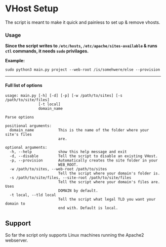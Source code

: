 # VHost Setup

The script is meant to make it quick and painless to set up & remove vhosts.

### Usage

**Since the script writes to `/etc/hosts`, `/etc/apache/sites-available` & runs `ctl` commands, it needs `sudo` privilages.**

**Example:**

`sudo python3 main.py project --web-root /is/somehwere/else --provision`


------------

#### Full list of options

```
usage: main.py [-h] [-d] [-p] [-w /path/to/sites] [-s /path/to/site/files]
               [-t local]
               domain_name

Parse options

positional arguments:
  domain_name           This is the name of the folder where your site's files
                        are.

optional arguments:
  -h, --help            show this help message and exit
  -d, --disable         Tell the script to disable an existing VHost.
  -p, --provision       Automatically creates the site folder in your
                        WEB_ROOT.
  -w /path/to/sites, --web-root /path/to/sites
                        Tell the script where your domain's folder is.
  -s /path/to/site/files, --site-root /path/to/site/files
                        Tell the script where your domain's files are. Uses
                        DOMAIN by default.
  -t local, --tld local
                        Tell the script what legal TLD you want your domain to
                        end with. Default is local.
```


## Support

So far the script only supports Linux machines running the Apache2 webserver.